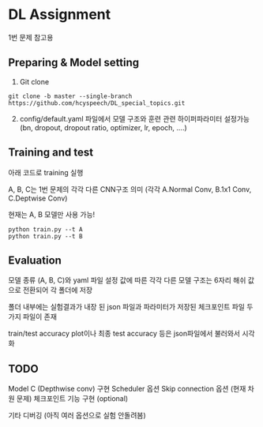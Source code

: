 # DL Assignment
1번 문제 참고용

## Preparing & Model setting
1. Git clone
```
git clone -b master --single-branch https://github.com/hcyspeech/DL_special_topics.git
```
2. config/default.yaml 파일에서 모델 구조와 훈련 관련 하이퍼파라미터 설정가능
(bn, dropout, dropout ratio, optimizer, lr, epoch, ....)

## Training and test
아래 코드로 training 실행 

A, B, C는 1번 문제의 각각 다른 CNN구조 의미 (각각 A.Normal Conv, B.1x1 Conv, C.Deptwise Conv)

현재는 A, B 모델만 사용 가능!
```
python train.py --t A
python train.py --t B
```
## Evaluation
모델 종류 (A, B, C)와 yaml 파일 설정 값에 따른 각각 다른 모델 구조는 6자리 해쉬 값으로 전환되어 각 폴더에 저장

폴더 내부에는 실험결과가 내장 된 json 파일과 파라미터가 저장된 체크포인트 파일 두 가지 파일이 존재

train/test accuracy plot이나 최종 test accuracy 등은 json파일에서 불러와서 시각화

## TODO
Model C (Depthwise conv) 구현
Scheduler 옵션
Skip connection 옵션 (현재 차원 문제)
체크포인트 기능 구현 (optional)

기타 디버깅 (아직 여러 옵션으로 실험 안돌려봄)

